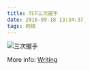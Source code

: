 ```yaml
---
title: TCP三次握手
date: 2016-09-18 13:34:37
tags: 网络
---
```



![三次握手](/images/TCP建立连接三次握手过程.jpg)

More info: [Writing](http://www.html-js.com/article/jilewendapingtai-qianduanwoweishiyaobuyaoni%203709)
